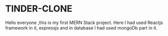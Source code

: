 # TINDER-CLONE
Hello everyone ,this is my first MERN Stack project. Here I had used Reactjs framework in it, expressjs and in database I had used mongoDb part in it.
